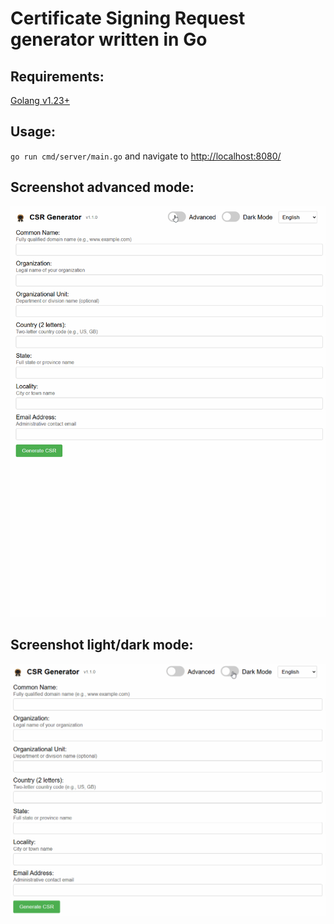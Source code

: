 # Certificate Signing Request generator written in Go

## Requirements:

[Golang v1.23+](https://go.dev/doc/install)

## Usage:
`go run cmd/server/main.go` and navigate to [http://localhost:8080/](http://localhost:8080/)

## Screenshot advanced mode:
![csrgen advanced mode](csrgen_advancedmode.gif)

## Screenshot light/dark mode:
![csrgen light/dark mode](csrgen_light-dark.gif)